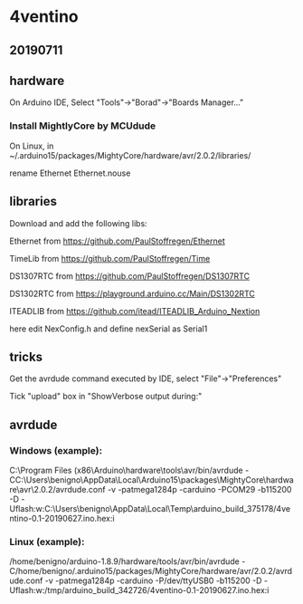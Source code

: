 # 4ventino

## 20190711

## hardware
On Arduino IDE, Select "Tools"->"Borad"->"Boards Manager..."

### Install MightlyCore by MCUdude
 
On Linux, in ~/.arduino15/packages/MightyCore/hardware/avr/2.0.2/libraries/

rename Ethernet Ethernet.nouse

## libraries
Download and add the following libs:

Ethernet  from https://github.com/PaulStoffregen/Ethernet
  
TimeLib   from https://github.com/PaulStoffregen/Time
  
DS1307RTC from https://github.com/PaulStoffregen/DS1307RTC
  
DS1302RTC from https://playground.arduino.cc/Main/DS1302RTC
  
ITEADLIB  from https://github.com/itead/ITEADLIB_Arduino_Nextion
 
here edit NexConfig.h and define nexSerial as Serial1

## tricks
Get the avrdude command executed by IDE, select "File"->"Preferences"

Tick "upload" box in "ShowVerbose output during:"

## avrdude
### Windows (example):

C:\Program Files (x86\Arduino\hardware\tools\avr/bin/avrdude
-CC:\Users\benigno\AppData\Local\Arduino15\packages\MightyCore\hardware\avr\2.0.2/avrdude.conf
-v
-patmega1284p
-carduino
-PCOM29
-b115200
-D
-Uflash:w:C:\Users\benigno\AppData\Local\Temp\arduino_build_375178/4ventino-0.1-20190627.ino.hex:i

### Linux (example):

/home/benigno/arduino-1.8.9/hardware/tools/avr/bin/avrdude
-C/home/benigno/.arduino15/packages/MightyCore/hardware/avr/2.0.2/avrdude.conf
-v
-patmega1284p
-carduino
-P/dev/ttyUSB0
-b115200
-D
-Uflash:w:/tmp/arduino_build_342726/4ventino-0.1-20190627.ino.hex:i
